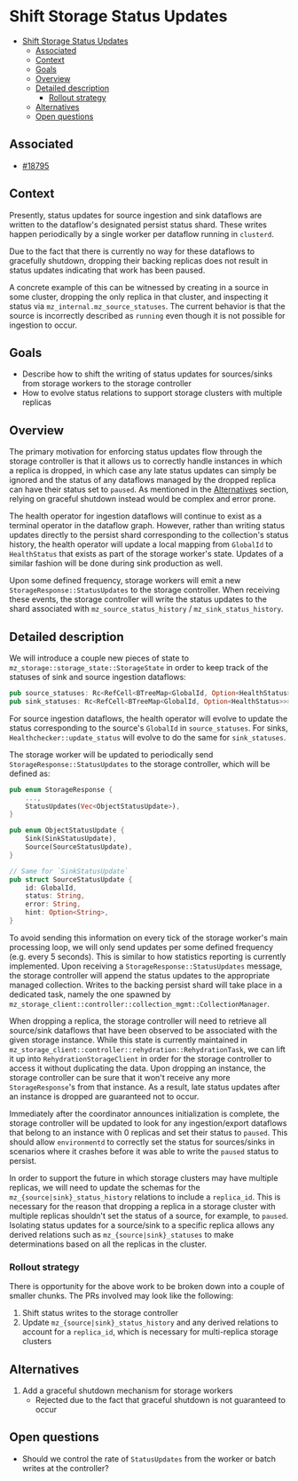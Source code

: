 # Shift Storage Status Updates

- [Shift Storage Status Updates](#shift-storage-status-updates)
  - [Associated](#associated)
  - [Context](#context)
  - [Goals](#goals)
  - [Overview](#overview)
  - [Detailed description](#detailed-description)
    - [Rollout strategy](#rollout-strategy)
  - [Alternatives](#alternatives)
  - [Open questions](#open-questions)


## Associated

- [#18795](https://github.com/MaterializeInc/materialize/issues/18795)

<!--
Note: Feel free to add or remove sections as needed. However, most design
docs should at least keep the suggested sections.
-->

## Context

<!--
Bring the reader up to speed enough, such that they can understand the
following goals and descriptions.

An important reason for this is helping future readers understand the
assumptions that went into the design, and in turn the goals and design itself.

Be sure to capture the customer impact/customer problem, which should be the
motivation for the proposed design!
-->

Presently, status updates for source ingestion and sink dataflows are written to the dataflow's designated persist status shard. These writes happen periodically by a single worker per dataflow running in `clusterd`.

Due to the fact that there is currently no way for these dataflows to gracefully shutdown, dropping their backing replicas does not result in status updates indicating that work has been paused.

A concrete example of this can be witnessed by creating in a source in some cluster, dropping the only replica in that cluster, and inspecting it status via `mz_internal.mz_source_statuses`. The current behavior is that the source is incorrectly described as `running` even though it is not possible for ingestion to occur.

## Goals

<!--
Enumerate the concrete goals that are in scope for the project.
-->

- Describe how to shift the writing of status updates for sources/sinks from storage workers to the storage controller
- How to evolve status relations to support storage clusters with multiple replicas

<!-- ## Non-Goals -->

<!--
Enumerate potential goals that are explicitly _out_ of scope for the project
ie. what could we do or what do we want to do in the future - but are not doing
now.
-->

## Overview

<!--
Brief, high-level overview. A few sentences long, at most a couple of smaller
paragraphs.
-->

The primary motivation for enforcing status updates flow through the storage controller is that it allows us to correctly handle instances in which a replica is dropped, in which case any late status updates can simply be ignored and the status of any dataflows managed by the dropped replica can have their status set to `paused`. As mentioned in the [Alternatives](#alternatives) section, relying on graceful shutdown instead would be complex and error prone.

The health operator for ingestion dataflows will continue to exist as a terminal operator in the dataflow graph. However, rather than writing status updates directly to the persist shard corresponding to the collection's status history, the health operator will update a local mapping from `GlobalId` to `HealthStatus` that exists as part of the storage worker's state. Updates of a similar fashion will be done during sink production as well.

Upon some defined frequency, storage workers will emit a new `StorageResponse::StatusUpdates` to the storage controller. When receiving these events, the storage controller will write the status updates to the shard associated with `mz_source_status_history` / `mz_sink_status_history`.

## Detailed description

<!--
Describe the approach in detail. If there is no clear frontrunner, feel free to
list all approaches in alternatives. If applicable, be sure to call out any new
testing/validation that will be required.

For some features it can be helpful to sketch an implementation. If you're
working on things that are crossing team boundaries it will be helpful to spell
out any new interfaces/traits/interactions.

For most new features, you should think about testing, rollout/lifecycle, and
observability. These things can warrant their own sections.
-->

We will introduce a couple new pieces of state to `mz_storage::storage_state::StorageState` in order to keep track of the statuses of sink and source ingestion dataflows:

```rust
pub source_statuses: Rc<RefCell<BTreeMap<GlobalId, Option<HealthStatus>>>>,
pub sink_statuses: Rc<RefCell<BTreeMap<GlobalId, Option<HealthStatus>>>>,
```

For source ingestion dataflows, the health operator will evolve to update the status corresponding to the source's `GlobalId` in `source_statuses`. For sinks, `Healthchecker::update_status` will evolve to do the same for `sink_statuses`.

The storage worker will be updated to periodically send `StorageResponse::StatusUpdates` to the storage controller, which will be defined as:

```rust
pub enum StorageResponse {
    ...,
    StatusUpdates(Vec<ObjectStatusUpdate>),
}

pub enum ObjectStatusUpdate {
    Sink(SinkStatusUpdate),
    Source(SourceStatusUpdate),
}

// Same for `SinkStatusUpdate`
pub struct SourceStatusUpdate {
    id: GlobalId,
    status: String,
    error: String,
    hint: Option<String>,
}
```

To avoid sending this information on every tick of the storage worker's main processing loop, we will only send updates per some defined frequency (e.g. every 5 seconds). This is similar to how statistics reporting is currently implemented. Upon receiving a `StorageResponse::StatusUpdates` message, the storage controller will append the status updates to the appropriate managed collection. Writes to the backing persist shard will take place in a dedicated task, namely the one spawned by `mz_storage_client::controller::collection_mgmt::CollectionManager`.

When dropping a replica, the storage controller will need to retrieve all source/sink dataflows that have been observed to be associated with the given storage instance. While this state is currently maintained in `mz_storage_client::controller::rehydration::RehydrationTask`, we can lift it up into `RehydrationStorageClient` in order for the storage controller to access it without duplicating the data. Upon dropping an instance, the storage controller can be sure that it won't receive any more `StorageResponse`'s from that instance. As a result, late status updates after an instance is dropped are guaranteed not to occur.

Immediately after the coordinator announces initialization is complete, the storage controller will be updated to look for any ingestion/export dataflows that belong to an instance with 0 replicas and set their status to `paused`. This should allow `environmentd` to correctly set the status for sources/sinks in scenarios where it crashes before it was able to write the `paused` status to persist.

In order to support the future in which storage clusters may have multiple replicas, we will need to update the schemas for the `mz_{source|sink}_status_history` relations to include a `replica_id`. This is necessary for the reason that dropping a replica in a storage cluster with multiple replicas shouldn't set the status of a source, for example, to `paused`. Isolating status updates for a source/sink to a specific replica allows any derived relations such as `mz_{source|sink}_statuses` to make determinations based on all the replicas in the cluster.

### Rollout strategy

There is opportunity for the above work to be broken down into a couple of smaller chunks. The PRs involved may look like the following:

1. Shift status writes to the storage controller
2. Update `mz_{source|sink}_status_history` and any derived relations to account for a `replica_id`, which is necessary for multi-replica storage clusters

## Alternatives

<!--
Similar to the Description section. List of alternative approaches considered,
pros/cons or why they were not chosen.
-->

1. Add a graceful shutdown mechanism for storage workers
    - Rejected due to the fact that graceful shutdown is not guaranteed to occur

## Open questions

<!--
Anything currently unanswered that needs specific focus. This section may be
expanded during the doc meeting as other unknowns are pointed out. These
questions may be technical, product, or anything in-between.
-->

- Should we control the rate of `StatusUpdates` from the worker or batch writes at the controller?
